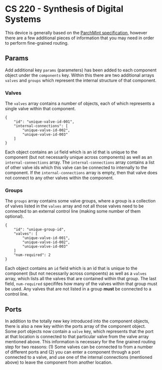 # CS 220 - Synthesis of Digital Systems

This device is generally based on the [ParchMint specification](), however there are a few additional pieces of information that you may need in order to perform fine-grained routing. 

## Params

Add additional key `params` (parameters) has been added to each component object under the `components` key. Within this there are two additional arrays `valves` and `groups` which represent the internal structure of that component.

### Valves

The `valves` array contains a number of objects, each of which represents a single valve within that component.

```
{
    "id": "unique-valve-id-001",
    "internal-connections": [
        "unique-valve-id-002",
        "unique-valve-id-003"
    ]
}
```

Each object contains an `id` field which is an id that is unique to the component (but not necessarily unique across components) as well as an `internal-connections` array. The `internal-connections` array contains a list of other valve ids which this valve can be connected to internally to the component. If the `internal-connections` array is empty, then that valve does not connect to any other valves within the component.

### Groups

The `groups` array contains some valve groups, where a group is a collection of valves listed in the `valves` array and not all those valves need to be connected to an external control line (making some number of them optional).

```
{
    "id": "unique-group-id",
    "valves": [
        "unique-valve-id-001",
        "unique-valve-id-002",
        "unique-valve-id-003"
    ]
    "num-required": 2
}
```

Each object contains an `id` field which is an id that is unique to the component (but not necessarily across compoents) as well as a `valves` array, which lists all the valves that are contained within that group. The last field, `num-required` specififes how many of the valves within that group must be used. Any valves that are not listed in a group **must** be connected to a control line.

## Ports

In addition to the totally new key introduced into the component objects, there is also a new key within the ports array of the component object. Some port objects now contain a `valve` key, which represents that the port at that location is connected to that particular valve from the valve array mentioned above. This information is necessary for the fine grained routing step for two reasons: (1) Some valves can be connected to from a number of different ports and (2) you can enter a component through a port connected to a valve, and use one of the internal connections (mentioned above) to leave the component from another location.
